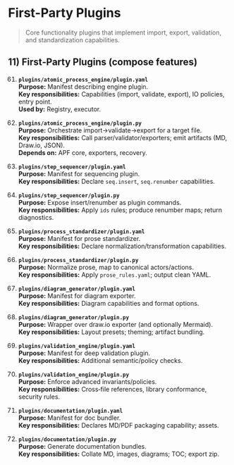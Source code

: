 # First-Party Plugins

> Core functionality plugins that implement import, export, validation, and standardization capabilities.

## 11) First‑Party Plugins (compose features)

61) **`plugins/atomic_process_engine/plugin.yaml`**  
**Purpose:** Manifest describing engine plugin.  
**Key responsibilities:** Capabilities (import, validate, export), IO policies, entry point.  
**Used by:** Registry, executor.

62) **`plugins/atomic_process_engine/plugin.py`**  
**Purpose:** Orchestrate import→validate→export for a target file.  
**Key responsibilities:** Call parser/validator/exporters; emit artifacts (MD, Draw.io, JSON).  
**Depends on:** APF core, exporters, recovery.

63) **`plugins/step_sequencer/plugin.yaml`**  
**Purpose:** Manifest for sequencing plugin.  
**Key responsibilities:** Declare `seq.insert`, `seq.renumber` capabilities.

64) **`plugins/step_sequencer/plugin.py`**  
**Purpose:** Expose insert/renumber as plugin commands.  
**Key responsibilities:** Apply `ids` rules; produce renumber maps; return diagnostics.

65) **`plugins/process_standardizer/plugin.yaml`**  
**Purpose:** Manifest for prose standardizer.  
**Key responsibilities:** Declare normalization/transformation capabilities.

66) **`plugins/process_standardizer/plugin.py`**  
**Purpose:** Normalize prose, map to canonical actors/actions.  
**Key responsibilities:** Apply `prose_rules.yaml`; output clean YAML.

67) **`plugins/diagram_generator/plugin.yaml`**  
**Purpose:** Manifest for diagram exporter.  
**Key responsibilities:** Diagram capabilities and format options.

68) **`plugins/diagram_generator/plugin.py`**  
**Purpose:** Wrapper over draw.io exporter (and optionally Mermaid).  
**Key responsibilities:** Layout presets; theming; artifact bundling.

69) **`plugins/validation_engine/plugin.yaml`**  
**Purpose:** Manifest for deep validation plugin.  
**Key responsibilities:** Additional semantic/policy checks.

70) **`plugins/validation_engine/plugin.py`**  
**Purpose:** Enforce advanced invariants/policies.  
**Key responsibilities:** Cross‑file references, library conformance, security rules.

71) **`plugins/documentation/plugin.yaml`**  
**Purpose:** Manifest for doc bundler.  
**Key responsibilities:** Declares MD/PDF packaging capability; assets.

72) **`plugins/documentation/plugin.py`**  
**Purpose:** Generate documentation bundles.  
**Key responsibilities:** Collate MD, images, diagrams; TOC; export zip.